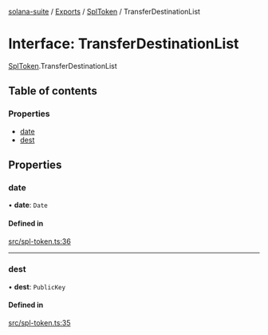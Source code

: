 [solana-suite](../README.md) / [Exports](../modules.md) / [SplToken](../modules/SplToken.md) / TransferDestinationList

# Interface: TransferDestinationList

[SplToken](../modules/SplToken.md).TransferDestinationList

## Table of contents

### Properties

- [date](SplToken.TransferDestinationList.md#date)
- [dest](SplToken.TransferDestinationList.md#dest)

## Properties

### date

• **date**: `Date`

#### Defined in

[src/spl-token.ts:36](https://github.com/fukaoi/solana-suite/blob/ed5a1bc/src/spl-token.ts#L36)

___

### dest

• **dest**: `PublicKey`

#### Defined in

[src/spl-token.ts:35](https://github.com/fukaoi/solana-suite/blob/ed5a1bc/src/spl-token.ts#L35)
